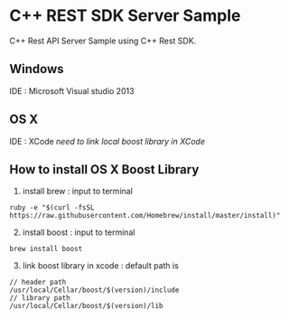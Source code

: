 # C++ REST SDK Server Sample
C++ Rest API Server Sample using C++ Rest SDK.

Windows
----
IDE : Microsoft Visual studio 2013

OS X
----
IDE : XCode
*need to link local boost library in XCode*

How to install OS X Boost Library
----
1. install brew
: input to terminal
```
ruby -e "$(curl -fsSL https://raw.githubusercontent.com/Homebrew/install/master/install)"
```
2. install boost
: input to terminal 
```
brew install boost
```
3. link boost library in xcode
: default path is 
```
// header path
/usr/local/Cellar/boost/$(version)/include
// library path
/usr/local/Cellar/boost/$(version)/lib
```

